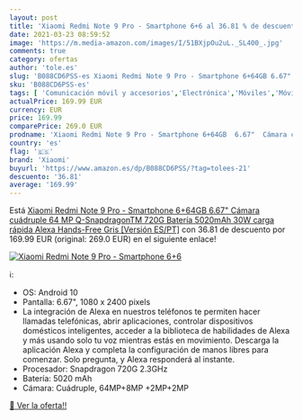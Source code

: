 ```yaml
---
layout: post
title: 'Xiaomi Redmi Note 9 Pro - Smartphone 6+6 al 36.81 % de descuento'
date: 2021-03-23 08:59:52
image: 'https://m.media-amazon.com/images/I/51BXjpOu2uL._SL400_.jpg'
comments: true
category: ofertas
author: 'tole.es'
slug: 'B088CD6PSS-es Xiaomi Redmi Note 9 Pro - Smartphone 6+64GB 6.67" Cámara...'
sku: 'B088CD6PSS-es'
tags: [ 'Comunicación móvil y accesorios','Electrónica','Móviles','Móviles y smartphones libres','alexa','xiaomi', ]
actualPrice: 169.99 EUR
currency: EUR
price: 169.99
comparePrice: 269.0 EUR
prodname: 'Xiaomi Redmi Note 9 Pro - Smartphone 6+64GB  6.67"  Cámara cuádruple 64 MP  Q-SnapdragonTM 720G  Batería 5020mAh  30W carga rápida   Alexa Hands-Free  Gris [Versión ES/PT]'
country: 'es'
flag: '🇪🇸'
brand: 'Xiaomi'
buyurl: 'https://www.amazon.es/dp/B088CD6PSS/?tag=tolees-21'
descuento: '36.81'
average: '169.99'
---
```


Está [Xiaomi Redmi Note 9 Pro - Smartphone 6+64GB  6.67"  Cámara cuádruple 64 MP  Q-SnapdragonTM 720G  Batería 5020mAh  30W carga rápida   Alexa Hands-Free  Gris [Versión ES/PT]](https://www.amazon.es/dp/B088CD6PSS/?tag=tolees-21) con 36.81 de descuento por 169.99 EUR (original: 269.0 EUR) en el siguiente enlace!

[![Xiaomi Redmi Note 9 Pro - Smartphone 6+6](https://m.media-amazon.com/images/I/51BXjpOu2uL._SL400_.jpg)](https://www.amazon.es/dp/B088CD6PSS/?tag=tolees-21)

ℹ️:

- OS: Android 10
- Pantalla: 6.67", 1080 x 2400 pixels
- La integración de Alexa en nuestros teléfonos te permiten hacer llamadas telefónicas, abrir aplicaciones, controlar dispositivos domésticos inteligentes, acceder a la biblioteca de habilidades de Alexa y más usando solo tu voz mientras estás en movimiento. Descarga la aplicación Alexa y completa la configuración de manos libres para comenzar. Solo pregunta, y Alexa responderá al instante.
- Procesador: Snapdragon 720G 2.3GHz
- Batería: 5020 mAh
- Cámara: Cuádruple, 64MP+8MP +2MP+2MP

[🛒 Ver la oferta!!](https://www.amazon.es/dp/B088CD6PSS/?tag=tolees-21)
